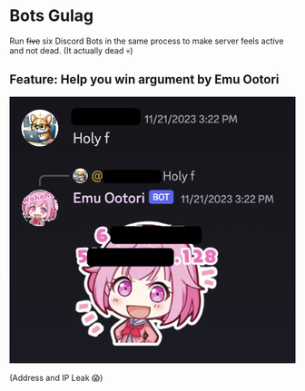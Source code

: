 # Bots Gulag

Run ~~five~~ six Discord Bots in the same process to make server feels active and not dead.
(It actually dead 💀)

## Feature: Help you win argument by Emu Ootori

![](./images/emudemo.png)

(Address and IP Leak 😱)

